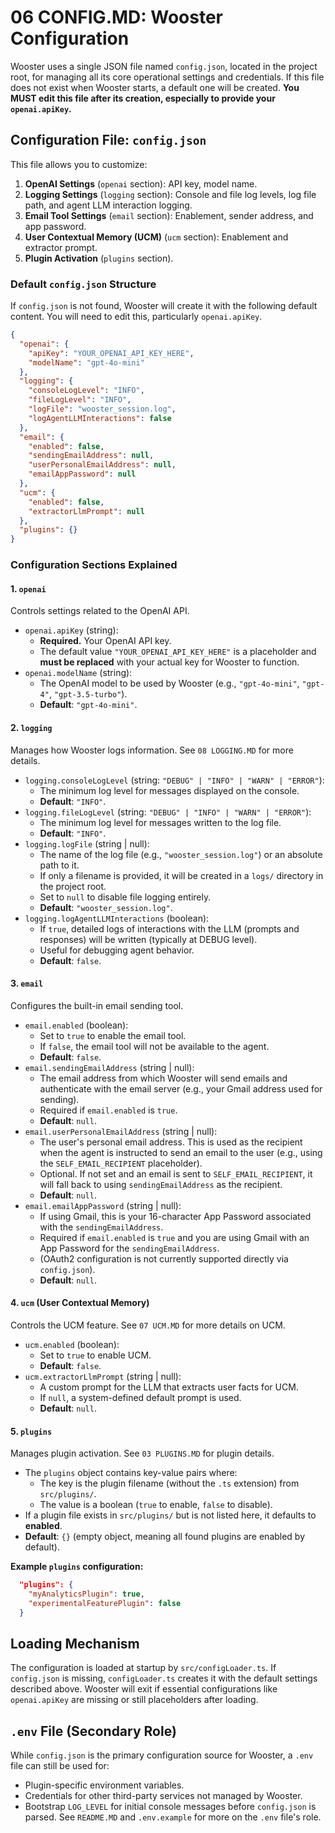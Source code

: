 # 06 CONFIG.MD: Wooster Configuration

Wooster uses a single JSON file named `config.json`, located in the project root, for managing all its core operational settings and credentials. If this file does not exist when Wooster starts, a default one will be created. **You MUST edit this file after its creation, especially to provide your `openai.apiKey`.**

## Configuration File: `config.json`

This file allows you to customize:

1.  **OpenAI Settings** (`openai` section): API key, model name.
2.  **Logging Settings** (`logging` section): Console and file log levels, log file path, and agent LLM interaction logging.
3.  **Email Tool Settings** (`email` section): Enablement, sender address, and app password.
4.  **User Contextual Memory (UCM)** (`ucm` section): Enablement and extractor prompt.
5.  **Plugin Activation** (`plugins` section).

### Default `config.json` Structure

If `config.json` is not found, Wooster will create it with the following default content. You will need to edit this, particularly `openai.apiKey`.

```json
{
  "openai": {
    "apiKey": "YOUR_OPENAI_API_KEY_HERE",
    "modelName": "gpt-4o-mini"
  },
  "logging": {
    "consoleLogLevel": "INFO",
    "fileLogLevel": "INFO",
    "logFile": "wooster_session.log",
    "logAgentLLMInteractions": false
  },
  "email": {
    "enabled": false,
    "sendingEmailAddress": null,
    "userPersonalEmailAddress": null,
    "emailAppPassword": null
  },
  "ucm": {
    "enabled": false,
    "extractorLlmPrompt": null
  },
  "plugins": {}
}
```

### Configuration Sections Explained

#### 1. `openai`

Controls settings related to the OpenAI API.

-   `openai.apiKey` (string):
    -   **Required.** Your OpenAI API key.
    -   The default value `"YOUR_OPENAI_API_KEY_HERE"` is a placeholder and **must be replaced** with your actual key for Wooster to function.
-   `openai.modelName` (string):
    -   The OpenAI model to be used by Wooster (e.g., `"gpt-4o-mini"`, `"gpt-4"`, `"gpt-3.5-turbo"`).
    -   **Default**: `"gpt-4o-mini"`.

#### 2. `logging`

Manages how Wooster logs information. See `08 LOGGING.MD` for more details.

-   `logging.consoleLogLevel` (string: `"DEBUG" | "INFO" | "WARN" | "ERROR"`):
    -   The minimum log level for messages displayed on the console.
    -   **Default**: `"INFO"`.
-   `logging.fileLogLevel` (string: `"DEBUG" | "INFO" | "WARN" | "ERROR"`):
    -   The minimum log level for messages written to the log file.
    -   **Default**: `"INFO"`.
-   `logging.logFile` (string | null):
    -   The name of the log file (e.g., `"wooster_session.log"`) or an absolute path to it.
    -   If only a filename is provided, it will be created in a `logs/` directory in the project root.
    -   Set to `null` to disable file logging entirely.
    -   **Default**: `"wooster_session.log"`.
-   `logging.logAgentLLMInteractions` (boolean):
    -   If `true`, detailed logs of interactions with the LLM (prompts and responses) will be written (typically at DEBUG level).
    -   Useful for debugging agent behavior.
    -   **Default**: `false`.

#### 3. `email`

Configures the built-in email sending tool.

-   `email.enabled` (boolean):
    -   Set to `true` to enable the email tool.
    -   If `false`, the email tool will not be available to the agent.
    -   **Default**: `false`.
-   `email.sendingEmailAddress` (string | null):
    -   The email address from which Wooster will send emails and authenticate with the email server (e.g., your Gmail address used for sending).
    -   Required if `email.enabled` is `true`.
    -   **Default**: `null`.
-   `email.userPersonalEmailAddress` (string | null):
    -   The user's personal email address. This is used as the recipient when the agent is instructed to send an email to the user (e.g., using the `SELF_EMAIL_RECIPIENT` placeholder).
    -   Optional. If not set and an email is sent to `SELF_EMAIL_RECIPIENT`, it will fall back to using `sendingEmailAddress` as the recipient.
    -   **Default**: `null`.
-   `email.emailAppPassword` (string | null):
    -   If using Gmail, this is your 16-character App Password associated with the `sendingEmailAddress`.
    -   Required if `email.enabled` is `true` and you are using Gmail with an App Password for the `sendingEmailAddress`.
    -   (OAuth2 configuration is not currently supported directly via `config.json`).
    -   **Default**: `null`.

#### 4. `ucm` (User Contextual Memory)

Controls the UCM feature. See `07 UCM.MD` for more details on UCM.

-   `ucm.enabled` (boolean):
    -   Set to `true` to enable UCM.
    -   **Default**: `false`.
-   `ucm.extractorLlmPrompt` (string | null):
    -   A custom prompt for the LLM that extracts user facts for UCM.
    -   If `null`, a system-defined default prompt is used.
    -   **Default**: `null`.

#### 5. `plugins`

Manages plugin activation. See `03 PLUGINS.MD` for plugin details.

-   The `plugins` object contains key-value pairs where:
    -   The key is the plugin filename (without the `.ts` extension) from `src/plugins/`.
    -   The value is a boolean (`true` to enable, `false` to disable).
-   If a plugin file exists in `src/plugins/` but is not listed here, it defaults to **enabled**.
-   **Default**: `{}` (empty object, meaning all found plugins are enabled by default).

**Example `plugins` configuration:**
```json
  "plugins": {
    "myAnalyticsPlugin": true,
    "experimentalFeaturePlugin": false
  }
```

## Loading Mechanism

The configuration is loaded at startup by `src/configLoader.ts`. If `config.json` is missing, `configLoader.ts` creates it with the default settings described above. Wooster will exit if essential configurations like `openai.apiKey` are missing or still placeholders after loading.

## `.env` File (Secondary Role)

While `config.json` is the primary configuration source for Wooster, a `.env` file can still be used for:
-   Plugin-specific environment variables.
-   Credentials for other third-party services not managed by Wooster.
-   Bootstrap `LOG_LEVEL` for initial console messages before `config.json` is parsed.
See `README.MD` and `.env.example` for more on the `.env` file's role. 